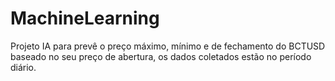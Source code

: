# MachineLearning
Projeto IA para prevê o preço máximo, mínimo e de fechamento do BCTUSD baseado no seu preço de abertura, os dados coletados estão no período diário.
